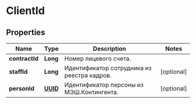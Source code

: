 # ClientId

## Properties
Name | Type | Description | Notes
------------ | ------------- | ------------- | -------------
**contractId** | **Long** | Номер лицевого счета. | 
**staffId** | **Long** | Идентификатор сотрудника из реестра кадров. |  [optional]
**personId** | [**UUID**](UUID.md) | Идентификатор персоны из МЭШ.Контингента. |  [optional]

